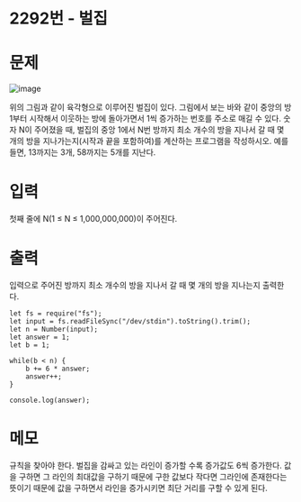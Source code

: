 # 2292번 - 벌집

# 문제

![image](https://raw.githubusercontent.com/euijunh/algorithm-part2/main/boj/js/img/3(2).png)

위의 그림과 같이 육각형으로 이루어진 벌집이 있다. 그림에서 보는 바와 같이 중앙의 방 1부터 시작해서 이웃하는 방에 돌아가면서 1씩 증가하는 번호를 주소로 매길 수 있다. 
숫자 N이 주어졌을 때, 벌집의 중앙 1에서 N번 방까지 최소 개수의 방을 지나서 갈 때 몇 개의 방을 지나가는지(시작과 끝을 포함하여)를 계산하는 프로그램을 작성하시오. 
예를 들면, 13까지는 3개, 58까지는 5개를 지난다.

# 입력
첫째 줄에 N(1 ≤ N ≤ 1,000,000,000)이 주어진다.

# 출력
입력으로 주어진 방까지 최소 개수의 방을 지나서 갈 때 몇 개의 방을 지나는지 출력한다.
```
let fs = require("fs");
let input = fs.readFileSync("/dev/stdin").toString().trim();
let n = Number(input);
let answer = 1;
let b = 1;

while(b < n) {
    b += 6 * answer;
    answer++;
}

console.log(answer);
```

# 메모
규칙을 찾아야 한다. 벌집을 감싸고 있는 라인이 증가할 수록 증가값도 6씩 증가한다. 값을 구하면 그 라인의 최대값을 구하기 때문에 구한 값보다 작다면 그라인에 존재한다는 
뜻이기 때문에 값을 구하면서 라인을 증가시키면 최단 거리를 구할 수 있게 된다.
